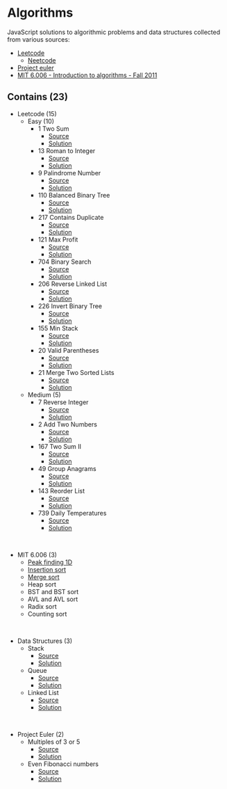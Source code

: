 # Algorithms

JavaScript solutions to algorithmic problems and data structures collected from various sources:
- [Leetcode](https://leetcode.com)
  - [Neetcode](https://neetcode.io)
- [Project euler](https://projecteuler.net/)
- [MIT 6.006 - Introduction to algorithms - Fall 2011](https://ocw.mit.edu/courses/electrical-engineering-and-computer-science/6-006-introduction-to-algorithms-fall-2011/index.htm)



## Contains (23)

- Leetcode (15)
  - Easy (10)
    - 1 Two Sum
      - [Source](https://leetcode.com/problems/two-sum/)
      - [Solution](./leetcode/1-Two-Sum.js)
    - 13 Roman to Integer
      - [Source](https://leetcode.com/problems/roman-to-integer/)
      - [Solution](./leetcode/13-Roman-to-Integer.js)
    - 9 Palindrome Number
      - [Source](https://leetcode.com/problems/palindrome-number/)
      - [Solution](./leetcode/9-Palindrome-Number.js)
    - 110 Balanced Binary Tree
      - [Source](https://leetcode.com/problems/balanced-binary-tree/)
      - [Solution](./leetcode/110-Balanced-Binary-Tree.js)
    - 217 Contains Duplicate
      - [Source](https://leetcode.com/problems/contains-duplicate/)
      - [Solution](./leetcode/217-Contains-Duplicate.js)
    - 121 Max Profit
      - [Source](https://leetcode.com/problems/best-time-to-buy-and-sell-stock/)
      - [Solution](./leetcode/121-Max-Profit.js)
    - 704 Binary Search
      - [Source](https://leetcode.com/problems/binary-search/)
      - [Solution](./leetcode/704-Binary-Search.js)
    - 206 Reverse Linked List
      - [Source](https://leetcode.com/problems/reverse-linked-list/)
      - [Solution](./leetcode/206-Reverse-Linked-List.js)
    - 226 Invert Binary Tree
      - [Source](https://leetcode.com/problems/invert-binary-tree/)
      - [Solution](./leetcode/226-Invert-Binary-Tree.js)
    - 155 Min Stack
      - [Source](https://leetcode.com/problems/min-stack/submissions/)
      - [Solution](./leetcode/155-Min-Stack.js)
    - 20 Valid Parentheses
      - [Source](https://leetcode.com/problems/valid-parentheses/)
      - [Solution](./leetcode/20-Valid-Parentheses.js)
    - 21 Merge Two Sorted Lists
      - [Source](https://leetcode.com/problems/merge-two-sorted-lists/)
      - [Solution](./leetcode/21-Merge-Two-Sorted-Lists.js)
  - Medium (5)
    - 7 Reverse Integer
      - [Source](https://leetcode.com/problems/reverse-integer/)
      - [Solution](./leetcode/7-Reverse-Integer.js)
    - 2 Add Two Numbers
      - [Source](https://leetcode.com/problems/add-two-numbers/)
      - [Solution](./leetcode/2-Add-Two-Numbers.js)
    - 167 Two Sum II
      - [Source](https://leetcode.com/problems/two-sum-ii-input-array-is-sorted/)
      - [Solution](./leetcode/167-Two-Sum-II.js)
    - 49 Group Anagrams
      - [Source](https://leetcode.com/problems/group-anagrams/)
      - [Solution](./leetcode/49-Group-Anagrams.js)
    - 143 Reorder List
      - [Source](https://leetcode.com/problems/reorder-list/)
      - [Solution](./leetcode/143-Reorder-List.js)
    - 739 Daily Temperatures
      - [Source](https://leetcode.com/problems/daily-temperatures/)
      - [Solution](./leetcode/739-Daily-Temperatures.js)

<br/>

- MIT 6.006 (3)
  - [Peak finding 1D](./6006/peakFinding1D.js)
  - [Insertion sort](./6006/insertionSort.js)
  - [Merge sort](./6006/mergeSort.js)
  - Heap sort
  - BST and BST sort
  - AVL and AVL sort
  - Radix sort
  - Counting sort

<br/>


- Data Structures (3)
  - Stack
    - [Source](https://en.wikipedia.org/wiki/Stack_(abstract_data_type))
    - [Solution](./data-structures/Stack.js)
  - Queue
    - [Source](https://en.wikipedia.org/wiki/Queue_(abstract_data_type))
    - [Solution](./data-structures/Queue.js)
  - Linked List
    - [Source](https://en.wikipedia.org/wiki/Linked_list)
    - [Solution](./data-structures/LinkedList.js)


<br/>

- Project Euler (2)
  - Multiples of 3 or 5
    - [Source](https://projecteuler.net/problem=1)
    - [Solution](./euler/sumOfMultiples.js)
  - Even Fibonacci numbers
    - [Source](https://projecteuler.net/problem=2)
    - [Solution](./euler/fibonacciEvenSum.js)